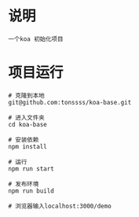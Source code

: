 # 说明

```
一个koa 初始化项目
```
# 项目运行

```
# 克隆到本地
git@github.com:tonssss/koa-base.git
```

```
# 进入文件夹
cd koa-base
```

```
# 安装依赖
npm install
```

```
# 运行
npm run start
```

```
# 发布环境
npm run build
```

```
# 浏览器输入localhost:3000/demo
```
